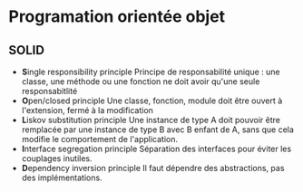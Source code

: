 # Programation orientée objet

## SOLID

- **S**ingle responsibility principle
  Principe de responsabilité unique : une classe, une méthode ou une fonction ne doit avoir qu'une seule responsabitlité
- **O**pen/closed principle
  Une classe, fonction, module doit être ouvert à l'extension, fermé à la modification
- **L**iskov substitution principle
  Une instance de type A doit pouvoir être remplacée par une instance de type B avec B enfant de A, sans que cela modifie le comportement de l'application.
- **I**nterface segregation principle
  Séparation des interfaces pour éviter les couplages inutiles.
- **D**ependency inversion principle
  Il faut dépendre des abstractions, pas des implémentations.